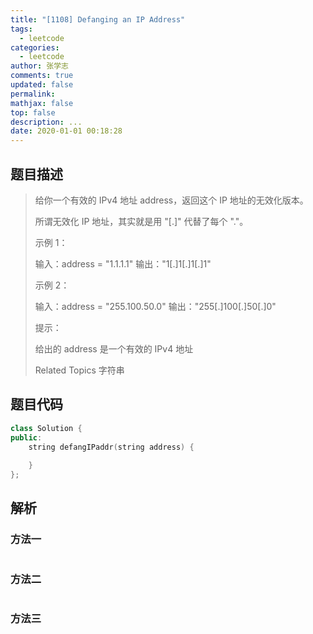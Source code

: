 ```yaml
---
title: "[1108] Defanging an IP Address"
tags:
  - leetcode
categories:
  - leetcode
author: 张学志
comments: true
updated: false
permalink:
mathjax: false
top: false
description: ...
date: 2020-01-01 00:18:28
---
```


## 题目描述

> 给你一个有效的 IPv4 地址 address，返回这个 IP 地址的无效化版本。 
> 
> 所谓无效化 IP 地址，其实就是用 "[.]" 代替了每个 "."。 
> 
> 
> 
> 示例 1： 
> 
> 输入：address = "1.1.1.1"
> 输出："1[.]1[.]1[.]1"
> 
> 
> 示例 2： 
> 
> 输入：address = "255.100.50.0"
> 输出："255[.]100[.]50[.]0"
> 
> 
> 
> 
> 提示： 
> 
> 
> 给出的 address 是一个有效的 IPv4 地址 
> 
> Related Topics 字符串

## 题目代码

```cpp
class Solution {
public:
    string defangIPaddr(string address) {
        
    }
};
```

## 解析

### 方法一

```cpp

```

### 方法二

```cpp

```

### 方法三

```cpp

```

